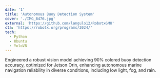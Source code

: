 ```yaml
---
date: '1'
title: 'Autonomous Buoy Detection System'
cover: './IMG_8476.jpg'
external: 'https://github.com/langulo12/RobotxGMU'
cta: 'https://robotx.org/programs/2024/'
tech:
  - Python
  - Ubuntu
  - YoloV8
---
```


Engineered a robust vision model achieving 90% colored buoy detection accuracy, optimized for Jetson Orin, enhancing autonomous marine navigation reliability in diverse conditions, including low light, fog, and rain.
